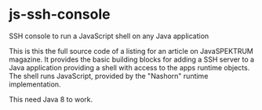 # js-ssh-console
SSH console to run a JavaScript shell on any Java application

This is this the full source code of a listing for an article on JavaSPEKTRUM magazine. It provides the basic building blocks for adding a SSH server to a Java application providing a shell with access to the apps runtime objects. The shell runs JavaScript, provided by the "Nashorn" runtime implementation.

This need Java 8 to work.

